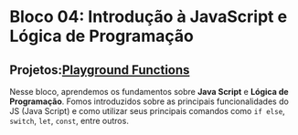 # Bloco 04: Introdução à JavaScript e Lógica de Programação

## Projetos:[Playground Functions]()

Nesse bloco, aprendemos os fundamentos sobre **Java Script** e **Lógica de Programação**. Fomos introduzidos sobre as principais funcionalidades do JS (Java Script) e como utilizar seus principais comandos como `if else`, `switch`, `let`, `const`, entre outros. 